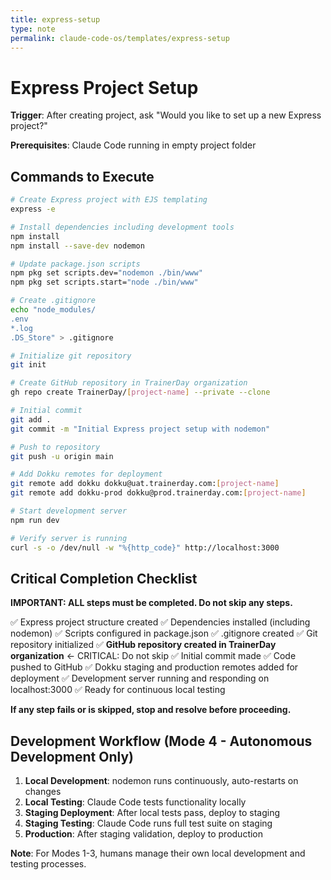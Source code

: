```yaml
---
title: express-setup
type: note
permalink: claude-code-os/templates/express-setup
---
```

# Express Project Setup

**Trigger**: After creating project, ask "Would you like to set up a new Express project?"

**Prerequisites**: Claude Code running in empty project folder

## Commands to Execute
```bash
# Create Express project with EJS templating
express -e

# Install dependencies including development tools
npm install
npm install --save-dev nodemon

# Update package.json scripts
npm pkg set scripts.dev="nodemon ./bin/www"
npm pkg set scripts.start="node ./bin/www"

# Create .gitignore
echo "node_modules/
.env
*.log
.DS_Store" > .gitignore

# Initialize git repository
git init

# Create GitHub repository in TrainerDay organization
gh repo create TrainerDay/[project-name] --private --clone

# Initial commit
git add .
git commit -m "Initial Express project setup with nodemon"

# Push to repository
git push -u origin main

# Add Dokku remotes for deployment
git remote add dokku dokku@uat.trainerday.com:[project-name]
git remote add dokku-prod dokku@prod.trainerday.com:[project-name]

# Start development server
npm run dev

# Verify server is running
curl -s -o /dev/null -w "%{http_code}" http://localhost:3000
```


## Critical Completion Checklist
**IMPORTANT: ALL steps must be completed. Do not skip any steps.**

✅ Express project structure created
✅ Dependencies installed (including nodemon)
✅ Scripts configured in package.json
✅ .gitignore created
✅ Git repository initialized
✅ **GitHub repository created in TrainerDay organization** ← CRITICAL: Do not skip
✅ Initial commit made
✅ Code pushed to GitHub
✅ Dokku staging and production remotes added for deployment
✅ Development server running and responding on localhost:3000
✅ Ready for continuous local testing

**If any step fails or is skipped, stop and resolve before proceeding.**

## Development Workflow (Mode 4 - Autonomous Development Only)
1. **Local Development**: nodemon runs continuously, auto-restarts on changes
2. **Local Testing**: Claude Code tests functionality locally
3. **Staging Deployment**: After local tests pass, deploy to staging
4. **Staging Testing**: Claude Code runs full test suite on staging
5. **Production**: After staging validation, deploy to production

**Note**: For Modes 1-3, humans manage their own local development and testing processes.